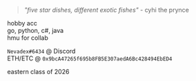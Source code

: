 <!---
- 👋 Hi, I’m @nevadex
- 👀 I’m interested in ... Low-level computing and cybersec
- 🌱 I’m currently learning ... Front-end development (python bald) / MVC
- 📁 Past projects ... Minecraft server addons, Discord bots, Xamarin MVC apps
- 💞️ I’m looking to collaborate on ... Collaboration? Pfft
- 📫 How to reach me ... Nevadex#6434 on Discord
- 💵 ETH/ETC ... `0x9bcA47265f695b8FB5E307aedA6Bc428494EbED4`
--->

> *"five star dishes, different exotic fishes"* - cyhi the prynce  
  
hobby acc  
go, python, c#, java  
hmu for collab   
  
`Nevadex#6434` @ Discord  
ETH/ETC @ `0x9bcA47265f695b8FB5E307aedA6Bc428494EbED4`  

eastern class of 2026

<!---
nevadex/nevadex is a ✨ special ✨ repository because its `README.md` (this file) appears on your GitHub profile.
You can click the Preview link to take a look at your changes.
--->
